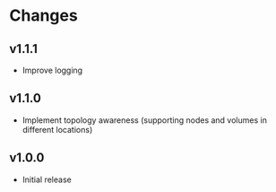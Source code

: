 # Changes

## v1.1.1

* Improve logging

## v1.1.0

* Implement topology awareness (supporting nodes and volumes in different locations)

## v1.0.0

* Initial release
